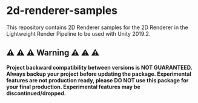 # 2d-renderer-samples
This repository contains 2D Renderer samples for the 2D Renderer in the Lightweight Render Pipeline to be used with Unity 2019.2.

## ⚠️ ⚠️ ⚠️ Warning ⚠️ ⚠️ ⚠️

**Project backward compatibility between versions is NOT GUARANTEED. Always backup your project before updating the package. Experimental features are not production ready, please DO NOT use this package for your final production. Experimental features may be discontinued/dropped.**
